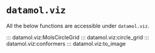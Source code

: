 # `datamol.viz`

All the below functions are accessible under `datamol.viz`.

::: datamol.viz:MolsCircleGrid
::: datamol.viz:circle_grid
::: datamol.viz:conformers
::: datamol.viz:to_image

